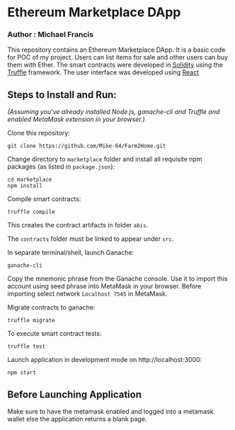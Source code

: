 # Ethereum Marketplace DApp

### Author : Michael Francis

This repository contains an Ethereum Marketplace DApp. It is a basic code for POC of my project.  Users can list items for sale and other users can buy them with Ether.  The smart contracts were developed in [Solidity](https://solidity.readthedocs.io/en/v0.4.24/) using the [Truffle](https://github.com/trufflesuite/truffle) framework.  The user interface was developed using [React](https://reactjs.org/)

## Steps to Install and Run:
*(Assuming you've already installed Node.js, ganache-cli and Truffle and enabled MetaMask extension in your browser.)*

Clone this repository:
```
git clone https://github.com/Mike-64/Farm2Home.git
```
Change directory to ```marketplace``` folder and install all requisite npm packages (as listed in ```package.json```):
```
cd marketplace
npm install
```
Compile smart contracts:
```
truffle compile
```
This creates the contract artifacts in folder ```abis```.

The ```contracts``` folder must be linked to appear under ```src```.

In separate terminal/shell, launch Ganache:
```
ganache-cli
```
Copy the mnemonic phrase from the Ganache console. Use it to import this account using seed phrase into MetaMask in your browser.  Before importing select network ```Localhost 7545``` in MetaMask.

Migrate contracts to ganache:
```
truffle migrate
```

To execute smart contract tests:
```
truffle test
```

Launch application in development mode on http://localhost:3000:
```
npm start
```
## Before Launching Application

Make sure to have the metamask enabled and logged into a metamask wallet else the application returns a blank page.

